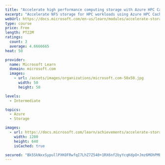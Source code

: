 ```yaml
---
title: "Accelerate high performance computing storage with Azure HPC Cache"
excerpt: "Accelerate NFS storage for HPC workloads using Azure HPC Cache."
webUrl: https://docs.microsoft.com/en-us/learn/modules/accelerate-storage-with-hpc-cache/
type: course
price: Free
length: PT22M
ratings:
  count: 3
  average: 4.6666665
heat: 50

provider:
  name: Microsoft Learn
  domain: microsoft.com
  images:
    - url: /assets/images/organizations/microsoft.com-50x50.jpg
      width: 50
      height: 50

levels:
  - Intermediate

topics:
  - Azure
  - Storage

images:
  - url: https://docs.microsoft.com/learn/achievements/accelerate-storage-with-hpc-cache-social.png
    width: 1280
    height: 640
    isCached: true

secured: "Bk5SkNxxSypullPXKOFRwfqI7LhZ7Z540+1RX6nf2byYcqKdpO+Jmz6MOhPMB8tnGqXnOdj80dnHqJPgf73DuwzCNH7mBoL5N1/Gc3ObbGv9KoGw+1tY2y/O35jYLx39uIhp+mVz1eH/9oiURuvhTy7e51euiTGo2J+SvZyjrNkWAUGLe9s2DRSS3Zkdf4ZmEXedkTKxe2a2SzjlqFKnkXjznmE7USLOo+OIL2Z61YQjC4KtcWEJjQHhqvQ/P8ter6vzJJPgo5RAV0KUobV+FVQm98z0WauF4xtWxyMuGAzdcn71kDkfvAylf0lNIWxYo8KDfTRDaPqrl7jXQgFIQTdGfm3t/jAjfEX7XigfcYrpjxVF82dcY2bR7JfXnOUd0KfAc/QpWYbJCyS4tKf0U7OKq3sQjNGbt7UEZhtfuns=;OR6opjONMHCBG9RcDjcEEQ=="
---
```


